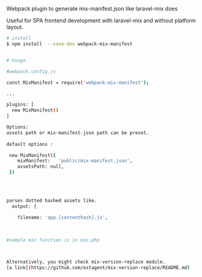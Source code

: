 # 

Webpack plugin to generate mix-manifest.json like laravel-mix does

Useful for SPA frontend development with laravel-mix and without platform layout.
  

```bash
# install 
$ npm install  --save-dev webpack-mix-manifest


# Usage 

#webpack.config.js

const MixManifest = require('webpack-mix-manifest');

...

plugins: [
  new MixManifest()       
]

Options:
assets path or mix-manifest.json path can be preset.
  
default options :

 new MixManifest({
    mixManifest:   'public/mix-manifest.json', 
    assetsPath: null,
 })
 
 

 
parses dotted hashed assets like.
  output: {
  
    filename: 'app.[contenthash].js',
    
 

#sample mix function is in mix.php 



Alternatively, you might check mix-version-replace module.
[a link](https://github.com/estagent/mix-version-replace/README.md) 


